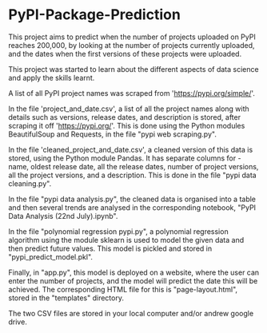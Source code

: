 # PyPI-Package-Prediction

This project aims to predict when the number of projects uploaded on PyPI 
reaches 200,000, by looking at the number of projects currently uploaded, and 
the dates when the first versions of these projects were uploaded. 

This project was started to learn about the different aspects of data science
and apply the skills learnt.

A list of all PyPI project names was scraped from 'https://pypi.org/simple/'.

In the file 'project_and_date.csv', a list of all the project names along with 
details such as versions, release dates, and description is stored, after 
scraping it off 'https://pypi.org/'. This is done using the Python modules 
BeautifulSoup and Requests, in the file "pypi web scraping.py".

In the file 'cleaned_project_and_date.csv', a cleaned version of this data is 
stored, using the Python module Pandas. It has separate columns for - name, 
oldest release date, all the release dates, number of project versions, 
all the project versions, and a description. This is done in the file
"pypi data cleaning.py".

In the file "pypi data analysis.py", the cleaned data is organised into a table
and then several trends are analysed in the corresponding notebook, 
"PyPI Data Analysis (22nd July).ipynb".

In the file "polynomial regression pypi.py", a polynomial regression algorithm
using the module sklearn is used to model the given data and then predict 
future values. This model is pickled and stored in "pypi_predict_model.pkl".

Finally, in "app.py", this model is deployed on a website, where the user can 
enter the number of projects, and the model will predict the date this will be 
achieved. The corresponding HTML file for this is "page-layout.html", stored in 
the "templates" directory.

The two CSV files are stored in your local computer and/or andrew google drive.
